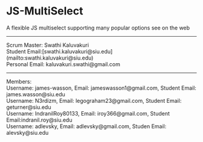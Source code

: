 # JS-MultiSelect
A flexible JS multiselect supporting many popular options see on the web
<hr/>
Scrum Master: Swathi Kaluvakuri <br/>
Student Email:[swathi.kaluvakuri@siu.edu](mailto:swathi.kaluvakuri@siu.edu) <br/>
Personal Email: kaluvakuri.swathi@gmail.com
<hr/>
Members:<br/>
Username: james-wasson, Email: jameswasson1@gmail.com, Student Email: james.wasson@siu.edu<br/>
Username: N3rdizm, Email: legograham23@gmail.com, Student Email: geturner@siu.edu<br/>
Username: IndranilRoy80133, Email: iroy366@gmail.com, Student Email:indranil.roy@siu.edu<br/>
Username: adlevsky, Email: adlevsky@gmail.com, Studen Email: alevsky@siu.edu
